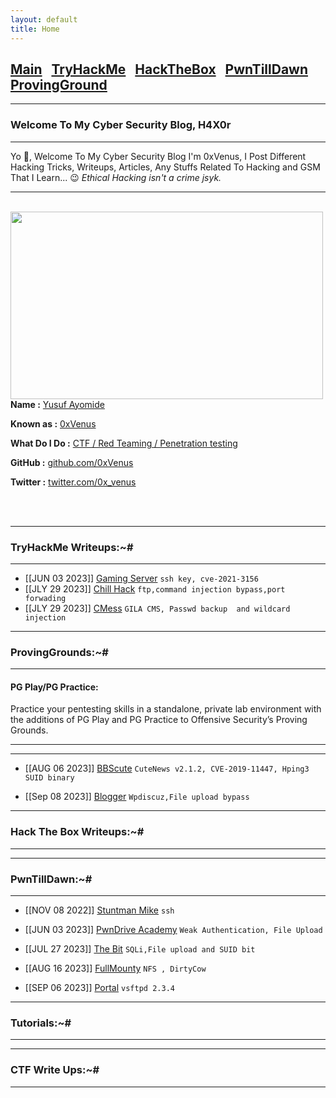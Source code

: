 ```yaml
---
layout: default
title: Home
---
```


<h2 class="mume-header" id="mainindexhtml-nbspnbsp-contactcontacthtml"><a href="./index.html">Main</a>&#xA0;&#xA0;&#xA0;<a href="/posts/thm/index.html">TryHackMe</a>&#xA0;&#xA0;&#xA0;<a href="/posts/htb/index.html">HackTheBox</a>&#xA0;&#xA0;&#xA0;<a href="/posts/ptd/index.html">PwnTillDawn</a>&#xA0;&#xA0;&#xA0;<a href="/posts/pg/index.html">ProvingGround</a></h2>

* * *
### Welcome To My Cyber Security Blog, H4X0r
* * *

Yo 👋, Welcome To My Cyber Security Blog I'm 0xVenus, I Post Different Hacking Tricks, Writeups, Articles, Any Stuffs Related To Hacking and GSM That I Learn... 😉 
_Ethical Hacking isn't a crime jsyk._

<hr>
<br>
<img style="padding-right: 30px;" align="left"  width="500" height="300" src="https://pbs.twimg.com/profile_images/1512211412973764616/CmQ-4VrY_400x400.jpg">
<br>
<p><strong>Name :</strong> <a href="#">Yusuf Ayomide</a></p>
<p><strong>Known as :</strong> <a href="#">0xVenus</a></p>
<p><strong>What Do I Do :</strong> <a href="#">CTF / Red Teaming / Penetration testing</a></p>
<p><strong>GitHub :</strong> <a href="https://github.com/0xVenus">github.com/0xVenus</a></p>
<p><strong>Twitter :</strong> <a href="https://twitter.com/0x_venus">twitter.com/0x_venus</a></p>
<br clear="left">
<br clear="left">

* * *
### **TryHackMe Writeups:~#**
* * *
- [[JUN 03 2023]] [Gaming Server](https://0xVenus.github.io/posts/thm/gamingserver.html) `ssh key, cve-2021-3156`
- [[JLY 29 2023]] [Chill Hack](https://0xVenus.github.io/posts/thm/ChillHack.html) `ftp,command injection bypass,port forwading`
- [[JLY 29 2023]] [CMess](https://0xVenus.github.io/posts/thm/CMess.html) `GILA CMS, Passwd backup  and wildcard injection`

* * *
### **ProvingGrounds:~#**
* * *
<h4 class="mume-header" id="pg">PG Play/PG Practice:</h4>
Practice your pentesting skills in a standalone, private lab environment with the additions of PG Play and PG Practice to Offensive Security’s Proving Grounds. 
<hr>
<hr>

- [[AUG 06 2023]] [BBScute](https://0xVenus.github.io/posts/PG/BBScute.html) `CuteNews v2.1.2, CVE-2019-11447, Hping3 SUID binary`


- [[Sep 08 2023]] [Blogger](https://0xVenus.github.io/posts/PG/Blogger.html) `Wpdiscuz,File upload bypass`


* * *
### **Hack The Box Writeups:~#**
* * *

* * *
### **PwnTillDawn:~#**
* * *
- [[NOV 08 2022]] [Stuntman Mike](https://0xvenus.github.io/posts/ptd/StuntmanMike.html) `ssh`

- [[JUN 03 2023]] [PwnDrive Academy](https://0xVenus.github.io/posts/ptd/pwndriveacademy.html) `Weak Authentication, File Upload`

-  [[JUL 27 2023]] [The Bit](https://0xVenus.github.io/posts/ptd/TheBit.html) `SQLi,File upload and SUID bit`

-  [[AUG 16 2023]] [FullMounty](https://0xVenus.github.io/posts/ptd/FullMounty.html) `NFS , DirtyCow`

-  [[SEP 06 2023]] [Portal](https://0xVenus.github.io/posts/ptd/portal.html) `vsftpd 2.3.4`

* * *
### **Tutorials:~#**
* * *


* * *
### **CTF Write Ups:~#**
* * *

